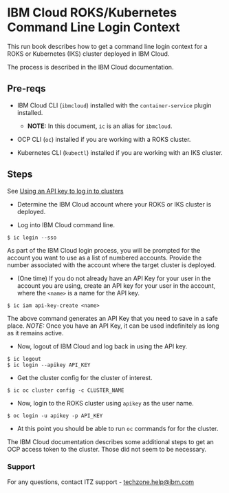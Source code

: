 # IBM Cloud ROKS/Kubernetes Command Line Login Context

This run book describes how to get a command line login context for a ROKS or Kubernetes (IKS) cluster deployed in IBM Cloud.

The process is described in the IBM Cloud documentation.

## Pre-reqs

- IBM Cloud CLI (`ibmcloud`) installed with the `container-service` plugin installed.
  - **NOTE:** In this document, `ic` is an alias for `ibmcloud`.

- OCP CLI (`oc`) installed if you are working with a ROKS cluster.

- Kubernetes CLI (`kubectl`) installed if you are working with an IKS cluster.

## Steps

See [Using an API key to log in to clusters](https://cloud.ibm.com/docs/openshift?topic=openshift-access_cluster#access_api_key)

- Determine the IBM Cloud account where your ROKS or IKS cluster is deployed.

- Log into IBM Cloud command line.
```
$ ic login --sso
```
As part of the IBM Cloud login process, you will be prompted for the account you want to use as a list of numbered accounts.  Provide the number associated with the account where the target cluster is deployed.

- (One time) If you do not already have an API Key for your user in the account you are using, create an API key for your user in the account, where the `<name>` is a name for the API key.
```
$ ic iam api-key-create <name>
```
The above command generates an API Key that you need to save in a safe place. *NOTE:* Once you have an API Key, it can be used indefinitely as long as it remains active.

- Now, logout of IBM Cloud and log back in using the API key.
```
$ ic logout
$ ic login --apikey API_KEY
```

- Get the cluster config for the cluster of interest.
```
$ ic oc cluster config -c CLUSTER_NAME
```

- Now, login to the ROKS cluster using `apikey` as the user name.
```
$ oc login -u apikey -p API_KEY
```

- At this point you should be able to run `oc` commands for for the cluster.

The IBM Cloud documentation describes some additional steps to get an OCP access token to the cluster. Those did not seem to be necessary.

### Support

For any questions, contact ITZ support - techzone.help@ibm.com
